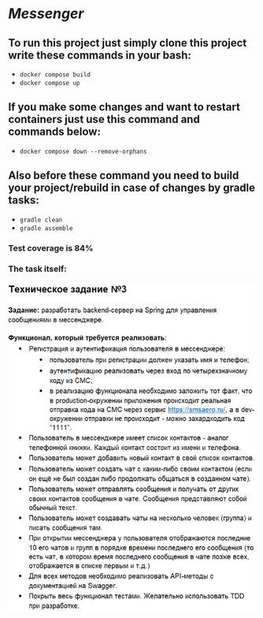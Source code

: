 # _Messenger_

## To run this project just simply clone this project write these commands in your bash:
- ``docker compose build``
- ``docker compose up``
## If you make some changes and want to restart containers just use this command and commands below:
- ``docker compose down --remove-orphans``
## Also before these command you need to build your project/rebuild in case of changes by gradle tasks:
- ``gradle clean``
- ``gradle assemble``
### Test coverage is 84%

### The task itself:
![img.png](img.png)